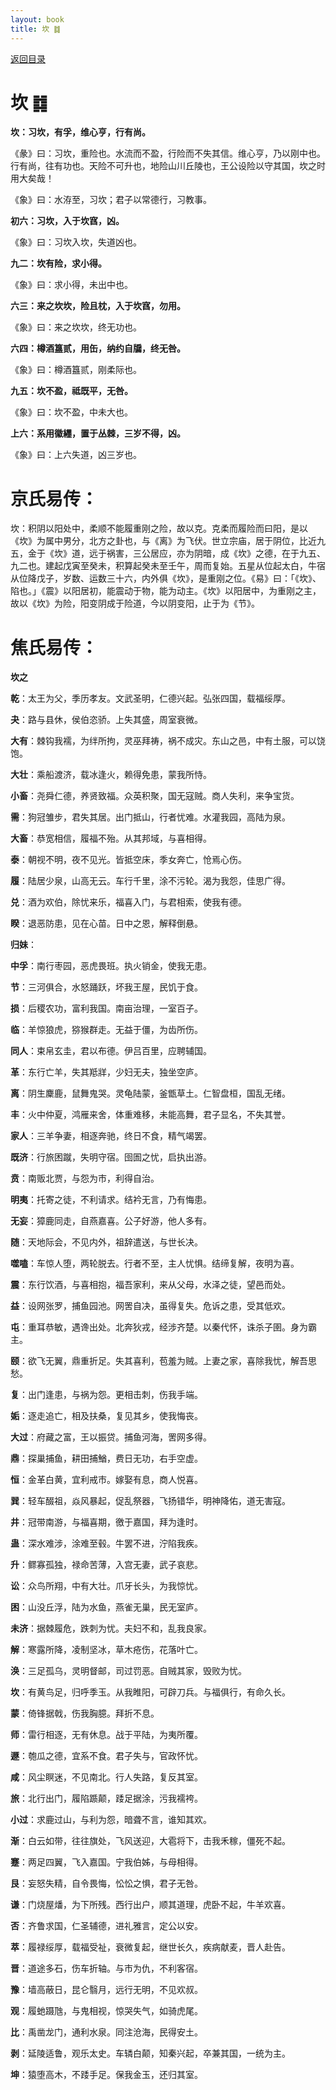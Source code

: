 ```yaml
---
layout: book
title: 坎 ䷜
---
```


[返回目录](./)

# 坎 ䷜

**坎：习坎，有孚，维心亨，行有尚。**

《彖》曰：习坎，重险也。水流而不盈，行险而不失其信。维心亨，乃以刚中也。行有尚，往有功也。天险不可升也，地险山川丘陵也，王公设险以守其国，坎之时用大矣哉！

《象》曰：水洊至，习坎；君子以常德行，习教事。

**初六：习坎，入于坎窞，凶。**

《象》曰：习坎入坎，失道凶也。

**九二：坎有险，求小得。**

《象》曰：求小得，未出中也。

**六三：来之坎坎，险且枕，入于坎窞，勿用。**

《象》曰：来之坎坎，终无功也。

**六四：樽酒簋贰，用缶，纳约自牖，终无咎。**

《象》曰：樽酒簋贰，刚柔际也。

**九五：坎不盈，祗既平，无咎。**

《象》曰：坎不盈，中未大也。

**上六：系用徽纆，置于丛棘，三岁不得，凶。**

《象》曰：上六失道，凶三岁也。

# 京氏易传：

坎：积阴以阳处中，柔顺不能履重刚之险，故以克。克柔而履险而曰阳，是以《坎》为属中男分，北方之卦也，与《离》为飞伏。世立宗庙，居于阴位，比近九五，金于《坎》道，远于祸害，三公居应，亦为阴暗，成《坎》之德，在于九五、九二也。建起戊寅至癸未，积算起癸未至壬午，周而复始。五星从位起太白，牛宿从位降戊子，岁数、运数三十六，内外俱《坎》，是重刚之位。《易》曰：「《坎》、陷也。」《震》以阳居初，能震动于物，能为动主。《坎》以阳居中，为重刚之主，故以《坎》为险，阳变阴成于险道，今以阴变阳，止于为《节》。


# 焦氏易传：

**坎之**

**乾**：太王为父，季历孝友。文武圣明，仁德兴起。弘张四国，载福绥厚。

**夬**：路与县休，侯伯恣骄。上失其盛，周室衰微。

**大有**：棘钩我襦，为绊所拘，灵巫拜祷，祸不成灾。东山之邑，中有土服，可以饶饱。

**大壮**：乘船渡济，载冰逢火，赖得免患，蒙我所恃。

**小畜**：尧舜仁德，养贤致福。众英积聚，国无寇贼。商人失利，来争宝货。

**需**：狗冠雏步，君失其居。出门抵山，行者忧难。水灌我园，高陆为泉。

**大畜**：恭宽相信，履福不殆。从其邦域，与喜相得。

**泰**：朝视不明，夜不见光。皆抵空床，季女奔亡，怆焉心伤。

**履**：陆居少泉，山高无云。车行千里，涂不污轮。渴为我怨，佳思广得。

**兑**：酒为欢伯，除忧来乐，福喜入门，与君相索，使我有德。

**睽**：退恶防患，见在心苗。日中之恩，解释倒悬。

**归妹**：

**中孚**：南行枣园，恶虎畏班。执火销金，使我无患。

**节**：三河俱合，水怒踊跃，坏我王屋，民饥于食。

**损**：后稷农功，富利我国。南亩治理，一室百子。

**临**：羊惊狼虎，猕猴群走。无益于僵，为齿所伤。

**同人**：束帛玄圭，君以布德。伊吕百里，应聘辅国。

**革**：东行亡羊，失其羝牂，少妇无夫，独坐空庐。

**离**：阴生麇鹿，鼠舞鬼哭。灵龟陆蒙，釜甑草土。仁智盘桓，国乱无绪。

**丰**：火中仲夏，鸿雁来舍，体重难移，未能高舞，君子显名，不失其誉。

**家人**：三羊争妻，相逐奔驰，终日不食，精气竭罢。

**既济**：行旅困蹴，失明守宿。囹圄之忧，启执出游。

**贲**：南贩北贾，与怨为市，利得自治。

**明夷**：托寄之徒，不利请求。结衿无言，乃有悔患。

**无妄**：獐鹿同走，自燕嘉喜。公子好游，他人多有。

**随**：天地际会，不见内外，祖辞遣送，与世长决。

**噬嗑**：车惊人堕，两轮脱去。行者不至，主人忧惧。结缔复解，夜明为喜。

**震**：东行饮酒，与喜相抱，福吾家利，来从父母，水泽之徒，望邑而处。

**益**：设网张罗，捕鱼园池。网罟自决，虽得复失。危诉之患，受其低欢。

**屯**：重耳恭敏，遇谗出处。北奔狄戎，经涉齐楚。以秦代怀，诛杀子圉。身为霸主。

**颐**：欲飞无翼，鼎重折足。失其喜利，苞羞为贼。上妻之家，喜除我忧，解吾思愁。

**复**：出门逢患，与祸为怨。更相击刺，伤我手端。

**姤**：逐走追亡，相及扶桑，复见其乡，使我悔丧。

**大过**：府藏之富，王以振贷。捕鱼河海，罟网多得。

**鼎**：探巢捕鱼，耕田捕鰌，费日无功，右手空虚。

**恒**：金革白黄，宜利戒市。嫁娶有息，商人悦喜。

**巽**：轻车醊祖，焱风暴起，促乱祭器，飞扬错华，明神降佑，道无害寇。

**井**：冠带南游，与福喜期，徼于嘉国，拜为逢时。

**蛊**：深水难涉，涂难至毂。牛罢不进，泞陷我疾。

**升**：鳏寡孤独，禄命苦薄，入宫无妻，武子哀悲。

**讼**：众鸟所翔，中有大壮。爪牙长头，为我惊忧。

**困**：山没丘浮，陆为水鱼，燕雀无巢，民无室庐。

**未济**：据棘履危，跌刺为忧。夫妇不和，乱我良家。

**解**：寒露所降，凌制坚冰，草木疮伤，花落叶亡。

**涣**：三足孤乌，灵明督邮，司过罚恶。自贼其家，毁败为忧。

**坎**：有黄鸟足，归呼季玉。从我睢阳，可辟刀兵。与福俱行，有命久长。

**蒙**：倚锋据戟，伤我胸臆。拜折不息。

**师**：雷行相逐，无有休息。战于平陆，为夷所覆。

**遯**：匏瓜之德，宜系不食。君子失与，官政怀忧。

**咸**：风尘瞑迷，不见南北。行人失路，复反其室。

**旅**：北行出门，履陷踬颠，踒足据涂，污我襦袴。

**小过**：求鹿过山，与利为怨，暗聋不言，谁知其欢。

**渐**：白云如带，往往旗处，飞风送迎，大雹将下，击我禾稼，僵死不起。

**蹇**：两足四翼，飞入嘉国。宁我伯姊，与母相得。

**艮**：妄怒失精，自令畏悔，忪忪之惧，君子无咎。

**谦**：门烧屋燔，为下所残。西行出户，顺其道理，虎卧不起，牛羊欢喜。

**否**：齐鲁求国，仁圣辅德，进礼雅言，定公以安。

**萃**：履禄绥厚，载福受祉，衰微复起，继世长久，疾病献麦，晋人赴告。

**晋**：道途多石，伤车折轴。与市为仇，不利客宿。

**豫**：墙高蔽日，昆仑翳月，远行无明，不见欢叔。

**观**：履虵蹑虺，与鬼相视，惊哭失气，如骑虎尾。

**比**：禹凿龙门，通利水泉。同注沧海，民得安土。

**剥**：延陵适鲁，观乐太史。车辚白颠，知秦兴起，卒兼其国，一统为主。

**坤**：猿堕高木，不踒手足。保我金玉，还归其室。



